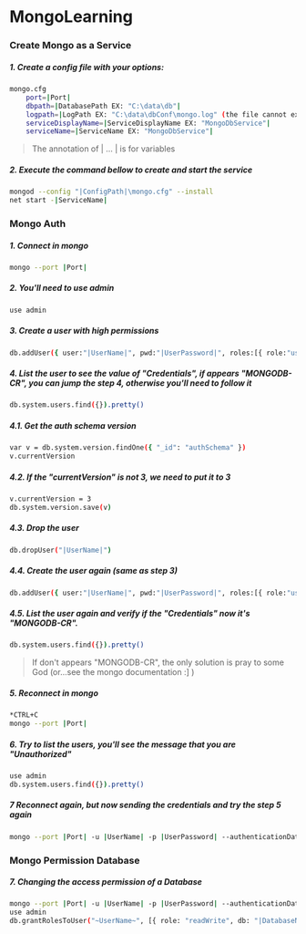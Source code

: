 # MongoLearning

### Create Mongo as a Service    

##### 1. Create a config file with your options:
```bash
mongo.cfg
	port=|Port|
	dbpath=|DatabasePath EX: "C:\data\db"|
	logpath=|LogPath EX: "C:\data\dbConf\mongo.log" (the file cannot exist)|
	serviceDisplayName=|ServiceDisplayName EX: "MongoDbService"|
	serviceName=|ServiceName EX: "MongoDbService"|
```
> The annotation of | ... | is for variables

##### 2. Execute the command bellow to create and start the service
```bash
mongod --config "|ConfigPath|\mongo.cfg" --install
net start -|ServiceName|
```

### Mongo Auth  

##### 1. Connect in mongo
```bash
mongo --port |Port|
```

##### 2. You'll need to use admin
```bash
use admin
```

##### 3. Create a user with high permissions
```bash
db.addUser({ user:"|UserName|", pwd:"|UserPassword|", roles:[{ role:"userAdminAnyDatabase", db:"admin" }] })
```

##### 4. List the user to see the value of "Credentials", if appears "MONGODB-CR", you can jump the step 4, otherwise you'll need to follow it
```bash
db.system.users.find({}).pretty()
```

##### 4.1. Get the auth schema version
```bash
var v = db.system.version.findOne({ "_id": "authSchema" })
v.currentVersion
```

##### 4.2. If the "currentVersion" is not 3, we need to put it to 3
```bash
v.currentVersion = 3
db.system.version.save(v)
```

##### 4.3. Drop the user
```bash
db.dropUser("|UserName|")
```

##### 4.4. Create the user again (same as step 3)
```bash
db.addUser({ user:"|UserName|", pwd:"|UserPassword|", roles:[{ role:"userAdminAnyDatabase", db:"admin" }] })
```

##### 4.5. List the user again and verify if the "Credentials" now it's "MONGODB-CR".
```bash
db.system.users.find({}).pretty() 
```
> If don't appears "MONGODB-CR", the only solution is pray to some God (or...see the mongo documentation :] )

##### 5. Reconnect in mongo
```bash
*CTRL+C
mongo --port |Port|
```

##### 6. Try to list the users, you'll see the message that you are "Unauthorized"
```bash
use admin
db.system.users.find({}).pretty()
```

##### 7 Reconnect again, but now sending the credentials and try the step 5 again
```bash
mongo --port |Port| -u |UserName| -p |UserPassword| --authenticationDatabase admin
```

### Mongo Permission Database   

##### 7. Changing the access permission of a Database
```bash
mongo --port |Port| -u |UserName| -p |UserPassword| --authenticationDatabase admin
use admin
db.grantRolesToUser("~UserName~", [{ role: "readWrite", db: "|DatabaseName|" }]) 
```
